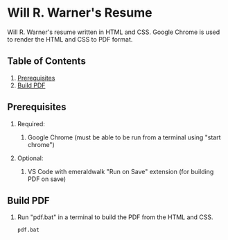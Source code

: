 # Will R. Warner's Resume

Will R. Warner's resume written in HTML and CSS. Google Chrome is used to render the HTML and CSS to PDF format.

## Table of Contents

1. [Prerequisites](#prerequisites)
1. [Build PDF](#build-pdf)

## Prerequisites

1. Required:

   1. Google Chrome (must be able to be run from a terminal using "start chrome")

1. Optional:

   1. VS Code with emeraldwalk "Run on Save" extension (for building PDF on save)

## Build PDF

1. Run "pdf.bat" in a terminal to build the PDF from the HTML and CSS.

   ```bat
   pdf.bat
   ```
